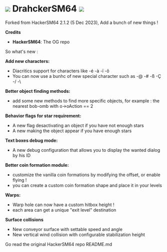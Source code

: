 # ![](https://media.discordapp.net/attachments/731330616158716004/785283273759653918/party_sonic.gif?ex=6662ebca&is=66619a4a&hm=2e481bff7c1862c36cb1aef0fd5a6e03102a96eed8a8e8edcbd39cdf8c350380&) DrahckerSM64 ![](https://media.discordapp.net/attachments/731330616158716004/785283273759653918/party_sonic.gif?ex=6662ebca&is=66619a4a&hm=2e481bff7c1862c36cb1aef0fd5a6e03102a96eed8a8e8edcbd39cdf8c350380&)

Forked from HackerSM64 2.1.2 (5 Dec 2023), Add a bunch of new things !

**Credits**
- **HackerSM64**: The OG repo

So what's new :

**Add new characters:**
- Diacritics support for characters like -é -à -ï -ô
- You can now use a bunhc of new special character such as -@ -# -ß -Ç -/ -\

**Better object finding methods:**
- add some new methods to find more specific objects, for example : the nearest bob-omb with o->oAction == 2

**Behavior flags for star requirement:**
- A new flag desactivating an object if you have not enough stars
- A new making the object appear if you have enough stars

**Text boxes debug mode:**
- A new debug configuration that allows you to display the wanted dialog by his ID

**Better coin formation module:**
- customize the vanilla coin formations by modifying the offset, or enable flying !
- you can create a custom coin formation shape and place it in your levels

**Warps:**
- Warp hole can now have a custom hitbox height !
- each area can get a unique "exit level" destination

**Surface collisions**
- New conveyor surface with settable speed and angle
- New vertical wind collision with configurable stabilization height


Go read the original HackerSM64 repo README.md
